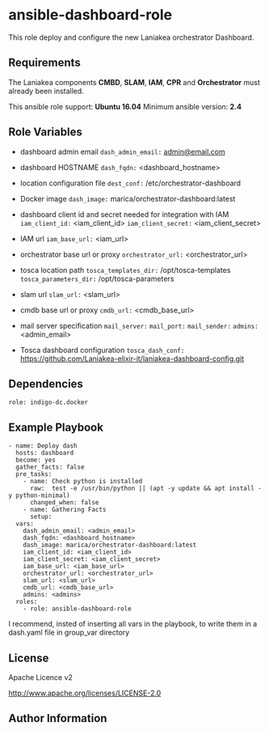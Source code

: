 ansible-dashboard-role
======================

This role deploy and configure the new Laniakea orchestrator Dashboard.

Requirements
------------

The Laniakea components **CMBD**, **SLAM**, **IAM**, **CPR** and **Orchestrator** must already been installed.

This ansible role support: **Ubuntu 16.04**
Minimum ansible version: **2.4**


Role Variables
--------------

- dashboard admin email
  ``dash_admin_email:`` admin@email.com

- dashboard HOSTNAME
 ``dash_fqdn:`` <dashboard_hostname>

- location configuration file
  ``dest_conf:`` /etc/orchestrator-dashboard

- Docker image
  ``dash_image:`` marica/orchestrator-dashboard:latest

- dashboard client id and secret needed for integration with IAM
  ``iam_client_id:`` <iam_client_id>
  ``iam_client_secret:`` <iam_client_secret>

- IAM url
  ``iam_base_url:`` <iam_url>

- orchestrator base url or proxy
  ``orchestrator_url:`` <orchestrator_url>

- tosca location path
  ``tosca_templates_dir:`` /opt/tosca-templates
  ``tosca_parameters_dir:`` /opt/tosca-parameters

- slam url
  ``slam_url:`` <slam_url>

- cmdb base url or proxy
  ``cmdb_url:`` <cmdb_base_url>
- mail server specification
  ``mail_server:``
  ``mail_port:``
  ``mail_sender:``
  ``admins:`` <admin_email>

- Tosca dashboard configuration
  ``tosca_dash_conf:`` https://github.com/Laniakea-elixir-it/laniakea-dashboard-config.git


Dependencies
------------

``role: indigo-dc.docker``


Example Playbook
----------------
    
    - name: Deploy dash
      hosts: dashboard
      become: yes
      gather_facts: false
      pre_tasks:
        - name: Check python is installed
          raw:  test -e /usr/bin/python || (apt -y update && apt install -y python-minimal)
          changed_when: false
        - name: Gathering Facts
          setup:
      vars:
        dash_admin_email: <admin_email>
        dash_fqdn: <dashboard_hostname>
        dash_image: marica/orchestrator-dashboard:latest
        iam_client_id: <iam_client_id>
        iam_client_secret: <iam_client_secret>
        iam_base_url: <iam_base_url>
        orchestrator_url: <orchestrator_url>
        slam_url: <slam_url>
        cmdb_url: <cmdb_base_url>
        admins: <admins>
      roles:
        - role: ansible-dashboard-role

I recommend, insted of inserting all vars in the playbook, to write them in a dash.yaml file in group_var directory
 
License
-------

Apache Licence v2

http://www.apache.org/licenses/LICENSE-2.0


Author Information
------------------

